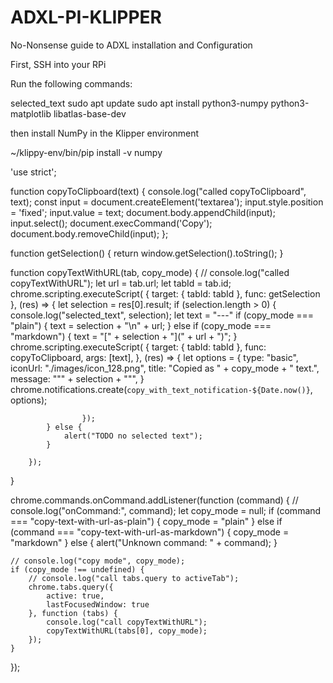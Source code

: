 # ADXL-PI-KLIPPER
No-Nonsense guide to ADXL installation and Configuration

First, SSH into your RPi

Run the following commands:


selected_text
sudo apt update
sudo apt install python3-numpy python3-matplotlib libatlas-base-dev 

then install NumPy in the Klipper environment

~/klippy-env/bin/pip install -v numpy



















'use strict';

function copyToClipboard(text) {
    console.log("called copyToClipboard", text);
    const input = document.createElement('textarea');
    input.style.position = 'fixed';
    input.value = text;
    document.body.appendChild(input);
    input.select();
    document.execCommand('Copy');
    document.body.removeChild(input);
};

function getSelection() {
    return window.getSelection().toString();
}

function copyTextWithURL(tab, copy_mode) {
    // console.log("called copyTextWithURL");
    let url = tab.url;
    let tabId = tab.id;
    chrome.scripting.executeScript(
        {
            target: { tabId: tabId },
            func: getSelection
        },
        (res) => {
            let selection = res[0].result;
            if (selection.length > 0) {
                console.log("selected_text", selection);
                let text = "---"
                if (copy_mode === "plain") {
                    text = selection + "\n" + url;
                } else if (copy_mode === "markdown") {
                    text = "[" + selection + "](" + url + ")";
                }
                chrome.scripting.executeScript(
                    {
                        target: { tabId: tabId },
                        func: copyToClipboard,
                        args: [text],
                    },
                    (res) => {
                        let options = {
                            type: "basic",
                            iconUrl: "./images/icon_128.png",
                            title: "Copied as " + copy_mode + " text.",
                            message: "\"" + selection + "\"",
                        }
                        chrome.notifications.create(`copy_with_text_notification-${Date.now()}`, options);

                    });
            } else {
                alert("TODO no selected text");
            }

        });
}

chrome.commands.onCommand.addListener(function (command) {
    // console.log("onCommand:", command);
    let copy_mode = null;
    if (command === "copy-text-with-url-as-plain") {
        copy_mode = "plain"
    } else if (command === "copy-text-with-url-as-markdown") {
        copy_mode = "markdown"
    } else {
        alert("Unknown command: " + command);
    }

    // console.log("copy mode", copy_mode);
    if (copy_mode !== undefined) {
        // console.log("call tabs.query to activeTab");
        chrome.tabs.query({
            active: true,
            lastFocusedWindow: true
        }, function (tabs) {
            console.log("call copyTextWithURL");
            copyTextWithURL(tabs[0], copy_mode);
        });
    }
});

